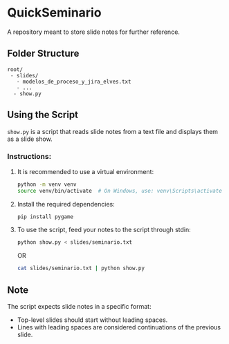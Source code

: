 # QuickSeminario

A repository meant to store slide notes for further reference.

## Folder Structure

```plaintext
root/
 - slides/
   - modelos_de_proceso_y_jira_elves.txt
   - ...
  - show.py
```

## Using the Script

`show.py` is a script that reads slide notes from a text file and displays them as a slide show. 

### Instructions:

1. It is recommended to use a virtual environment:
    ```bash
    python -m venv venv
    source venv/bin/activate  # On Windows, use: venv\Scripts\activate
    ```

2. Install the required dependencies:
    ```bash
    pip install pygame
    ```

3. To use the script, feed your notes to the script through stdin:
    ```bash
    python show.py < slides/seminario.txt
    ```
   OR
    ```bash
    cat slides/seminario.txt | python show.py
    ```

## Note

The script expects slide notes in a specific format:

- Top-level slides should start without leading spaces.
- Lines with leading spaces are considered continuations of the previous slide.
